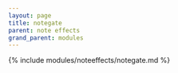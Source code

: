 ```yaml
---
layout: page
title: notegate
parent: note effects
grand_parent: modules
---
```


{% include modules/noteeffects/notegate.md %}
